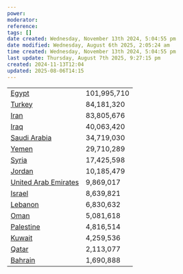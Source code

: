 ```yaml
---
power: 
moderator: 
reference: 
tags: []
date created: Wednesday, November 13th 2024, 5:04:55 pm
date modified: Wednesday, August 6th 2025, 2:05:24 am
time created: Wednesday, November 13th 2024, 5:04:55 pm
last update: Thursday, August 7th 2025, 9:27:15 pm
created: 2024-11-13T12:04
updated: 2025-08-06T14:15
---
```

|                                                                                                 |             |
| ----------------------------------------------------------------------------------------------- | ----------- |
| [Egypt](https://localhost/tiki-26.2/tiki-editpage.php?page=Egypt)                               | 101,995,710 |
| [Turkey](https://localhost/tiki-26.2/tiki-editpage.php?page=Turkey)                             | 84,181,320  |
| [Iran](https://localhost/tiki-26.2/tiki-editpage.php?page=Iran)                                 | 83,805,676  |
| [Iraq](https://localhost/tiki-26.2/tiki-editpage.php?page=Iraq)                                 | 40,063,420  |
| [Saudi Arabia](https://localhost/tiki-26.2/tiki-editpage.php?page=Saudi+Arabia)                 | 34,719,030  |
| [Yemen](https://localhost/tiki-26.2/tiki-editpage.php?page=Yemen)                               | 29,710,289  |
| [Syria](https://localhost/tiki-26.2/tiki-editpage.php?page=Syria)                               | 17,425,598  |
| [Jordan](https://localhost/tiki-26.2/tiki-editpage.php?page=Jordan)                             | 10,185,479  |
| [United Arab Emirates](https://localhost/tiki-26.2/tiki-editpage.php?page=United+Arab+Emirates) | 9,869,017   |
| [Israel](https://localhost/tiki-26.2/tiki-editpage.php?page=Israel)                             | 8,639,821   |
| [Lebanon](https://localhost/tiki-26.2/tiki-editpage.php?page=Lebanon)                           | 6,830,632   |
| [Oman](https://localhost/tiki-26.2/tiki-editpage.php?page=Oman)                                 | 5,081,618   |
| [Palestine](https://localhost/tiki-26.2/tiki-editpage.php?page=Palestine)                       | 4,816,514   |
| [Kuwait](https://localhost/tiki-26.2/tiki-editpage.php?page=Kuwait)                             | 4,259,536   |
| [Qatar](https://localhost/tiki-26.2/tiki-editpage.php?page=Qatar)                               | 2,113,077   |
| [Bahrain](https://localhost/tiki-26.2/tiki-editpage.php?page=Bahrain)                           | 1,690,888   |